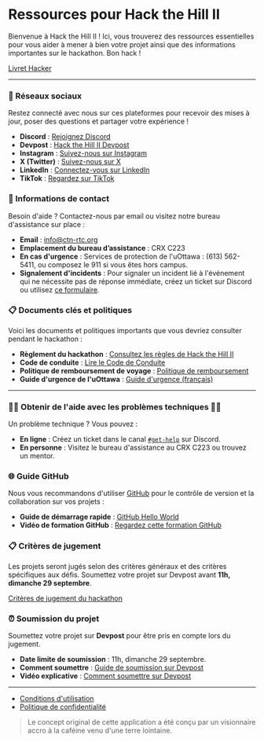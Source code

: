 # Ressources pour Hack the Hill II

Bienvenue à Hack the Hill II ! Ici, vous trouverez des ressources essentielles pour vous aider à mener à bien votre projet ainsi que des informations importantes sur le hackathon. Bon hack !

[Livret Hacker](https://drive.google.com/file/d/1pXXV3SX8MKX23KIFO08_8BMc4GFNPfWx/view)

---

### 📱 Réseaux sociaux

Restez connecté avec nous sur ces plateformes pour recevoir des mises à jour, poser des questions et partager votre expérience !

- **Discord** : [Rejoignez Discord](https://discord.gg/Hkn8PCk8uR)
- **Devpost** : [Hack the Hill II Devpost](https://hackthehill-ii.devpost.com/)
- **Instagram** : [Suivez-nous sur Instagram](https://www.instagram.com/hackthehill/)
- **X (Twitter)** : [Suivez-nous sur X](https://x.com/hackthehill_)
- **LinkedIn** : [Connectez-vous sur LinkedIn](https://linkedin.com/company/hackthehill)
- **TikTok** : [Regardez sur TikTok](https://tiktok.com/hackthehill)

### 📣 Informations de contact

Besoin d'aide ? Contactez-nous par email ou visitez notre bureau d'assistance sur place :

- **Email** : [info@ctn-rtc.org](mailto:info@ctn-rtc.org)
- **Emplacement du bureau d’assistance** : CRX C223
- **En cas d'urgence** : Services de protection de l'uOttawa : (613) 562-5411, ou composez le 911 si vous êtes hors campus.
- **Signalement d'incidents** : Pour signaler un incident lié à l'événement qui ne nécessite pas de réponse immédiate, créez un ticket sur Discord ou utilisez [ce formulaire](https://docs.google.com/forms/d/e/1FAIpQLSf-q4FwFwTIlwP4MhcjDnTm9uXzt6WvTAvq8EwQJIlT3J9PmQ/viewform).

### 📋 Documents clés et politiques

Voici les documents et politiques importants que vous devriez consulter pendant le hackathon :

- **Règlement du hackathon** : [Consultez les règles de Hack the Hill II](https://docs.google.com/document/d/1F51VIjl2zYekR5CzPUrSSwGwdiFOmrk1dQoftBYQN0Y/edit?usp=sharing)
- **Code de conduite** : [Lire le Code de Conduite](https://docs.google.com/document/d/1thE_Ia595Cz9YaD8gTbyZ3gnZiBSgkLgl0wwGSANczc/edit?usp=sharing)
- **Politique de remboursement de voyage** : [Politique de remboursement](https://docs.google.com/document/d/1MejSNJ-8YAfW_ENU6bRZVji4k_gsXD1pDRkhX1Bkx5A/edit?usp=sharing)
- **Guide d'urgence de l'uOttawa** : [Guide d'urgence (français)](https://www.uottawa.ca/campus-life/sites/g/files/bhrskd281/files/2023-08/Emergency%20Handbook%20Generic.pdf)

---

### 🙋‍♂️ Obtenir de l'aide avec les problèmes techniques 🙋‍♀️

Un problème technique ? Vous pouvez :

- **En ligne** : Créez un ticket dans le canal [`#get-help`](https://discord.gg/ryFTjgx4xR) sur Discord.
- **En personne** : Visitez le bureau d'assistance au CRX C223 ou trouvez un mentor.

### 🌐 Guide GitHub

Nous vous recommandons d'utiliser [GitHub](http://github.com/) pour le contrôle de version et la collaboration sur vos projets :

- **Guide de démarrage rapide** : [GitHub Hello World](https://docs.github.com/en/get-started/quickstart/hello-world)
- **Vidéo de formation GitHub** : [Regardez cette formation GitHub](https://www.youtube.com/watch?v=noZnOSpcjYY&ab_channel=GitHubTraining%26Guides)

### 📋 Critères de jugement

Les projets seront jugés selon des critères généraux et des critères spécifiques aux défis. Soumettez votre projet sur Devpost avant **11h, dimanche 29 septembre**.

[Critères de jugement du hackathon](https://docs.google.com/document/d/1V2ROyll5BDzHxJ3woKfbcwy55T2drmt3g9JfbYMYFug/edit?usp=sharing)

### ⏰ Soumission du projet

Soumettez votre projet sur **Devpost** pour être pris en compte lors du jugement.

- **Date limite de soumission** : 11h, dimanche 29 septembre.
- **Comment soumettre** : [Guide de soumission sur Devpost](https://help.devpost.com/hc/en-us/articles/360054999651-How-to-enter-a-submission)
- **Vidéo explicative** : [Comment soumettre sur Devpost](https://www.youtube.com/watch?v=vCa7QFFthfU)

---

- [Conditions d'utilisation](https://docs.google.com/document/d/149kUCf4PXmd2GvIgGNt8MXiMz6BJfDiIEMdNzUti_Kc/edit)
- [Politique de confidentialité](https://docs.google.com/document/d/1hhsl6WrrZtDz_mbeW7wDBS70Ozrbe6-aL06vqIh2550/edit)

> Le concept original de cette application a été conçu par un visionnaire accro à la caféine venu d'une terre lointaine.
